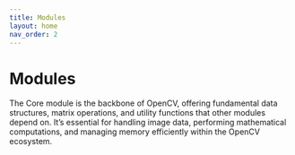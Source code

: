 ```yaml
---
title: Modules
layout: home
nav_order: 2
---
```

# Modules
The Core module is the backbone of OpenCV, offering fundamental data structures, matrix operations, and utility functions that other modules depend on. It’s essential for handling image data, performing mathematical computations, and managing memory efficiently within the OpenCV ecosystem.
